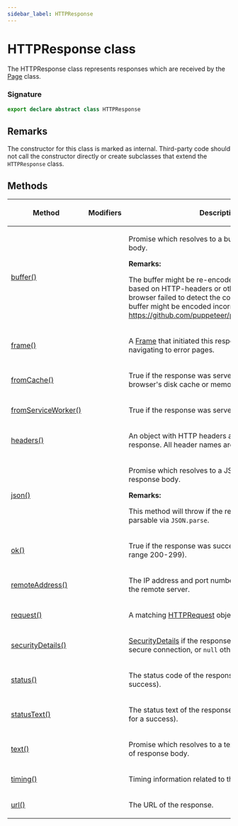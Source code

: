 ```yaml
---
sidebar_label: HTTPResponse
---
```


# HTTPResponse class

The HTTPResponse class represents responses which are received by the [Page](./puppeteer.page.md) class.

### Signature

```typescript
export declare abstract class HTTPResponse
```

## Remarks

The constructor for this class is marked as internal. Third-party code should not call the constructor directly or create subclasses that extend the `HTTPResponse` class.

## Methods

<table><thead><tr><th>

Method

</th><th>

Modifiers

</th><th>

Description

</th></tr></thead>
<tbody><tr><td>

<span id="buffer">[buffer()](./puppeteer.httpresponse.buffer.md)</span>

</td><td>

</td><td>

Promise which resolves to a buffer with response body.

**Remarks:**

The buffer might be re-encoded by the browser based on HTTP-headers or other heuristics. If the browser failed to detect the correct encoding, the buffer might be encoded incorrectly. See https://github.com/puppeteer/puppeteer/issues/6478.

</td></tr>
<tr><td>

<span id="frame">[frame()](./puppeteer.httpresponse.frame.md)</span>

</td><td>

</td><td>

A [Frame](./puppeteer.frame.md) that initiated this response, or `null` if navigating to error pages.

</td></tr>
<tr><td>

<span id="fromcache">[fromCache()](./puppeteer.httpresponse.fromcache.md)</span>

</td><td>

</td><td>

True if the response was served from either the browser's disk cache or memory cache.

</td></tr>
<tr><td>

<span id="fromserviceworker">[fromServiceWorker()](./puppeteer.httpresponse.fromserviceworker.md)</span>

</td><td>

</td><td>

True if the response was served by a service worker.

</td></tr>
<tr><td>

<span id="headers">[headers()](./puppeteer.httpresponse.headers.md)</span>

</td><td>

</td><td>

An object with HTTP headers associated with the response. All header names are lower-case.

</td></tr>
<tr><td>

<span id="json">[json()](./puppeteer.httpresponse.json.md)</span>

</td><td>

</td><td>

Promise which resolves to a JSON representation of response body.

**Remarks:**

This method will throw if the response body is not parsable via `JSON.parse`.

</td></tr>
<tr><td>

<span id="ok">[ok()](./puppeteer.httpresponse.ok.md)</span>

</td><td>

</td><td>

True if the response was successful (status in the range 200-299).

</td></tr>
<tr><td>

<span id="remoteaddress">[remoteAddress()](./puppeteer.httpresponse.remoteaddress.md)</span>

</td><td>

</td><td>

The IP address and port number used to connect to the remote server.

</td></tr>
<tr><td>

<span id="request">[request()](./puppeteer.httpresponse.request.md)</span>

</td><td>

</td><td>

A matching [HTTPRequest](./puppeteer.httprequest.md) object.

</td></tr>
<tr><td>

<span id="securitydetails">[securityDetails()](./puppeteer.httpresponse.securitydetails.md)</span>

</td><td>

</td><td>

[SecurityDetails](./puppeteer.securitydetails.md) if the response was received over the secure connection, or `null` otherwise.

</td></tr>
<tr><td>

<span id="status">[status()](./puppeteer.httpresponse.status.md)</span>

</td><td>

</td><td>

The status code of the response (e.g., 200 for a success).

</td></tr>
<tr><td>

<span id="statustext">[statusText()](./puppeteer.httpresponse.statustext.md)</span>

</td><td>

</td><td>

The status text of the response (e.g. usually an "OK" for a success).

</td></tr>
<tr><td>

<span id="text">[text()](./puppeteer.httpresponse.text.md)</span>

</td><td>

</td><td>

Promise which resolves to a text (utf8) representation of response body.

</td></tr>
<tr><td>

<span id="timing">[timing()](./puppeteer.httpresponse.timing.md)</span>

</td><td>

</td><td>

Timing information related to the response.

</td></tr>
<tr><td>

<span id="url">[url()](./puppeteer.httpresponse.url.md)</span>

</td><td>

</td><td>

The URL of the response.

</td></tr>
</tbody></table>
